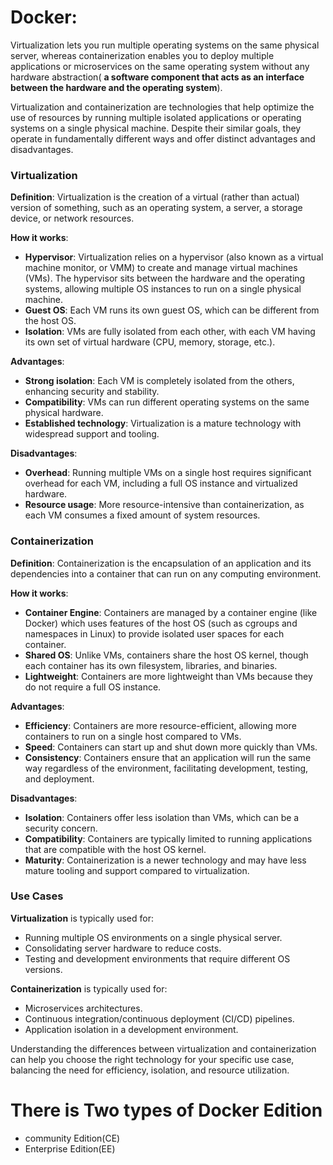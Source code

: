 # Docker:
Virtualization lets you run multiple operating systems on the same physical server, whereas containerization enables you to deploy multiple applications or microservices on the same operating system without any hardware abstraction( **a software component that acts as an interface between the hardware and the operating system**).

Virtualization and containerization are technologies that help optimize the use of resources by running multiple isolated applications or operating systems on a single physical machine. Despite their similar goals, they operate in fundamentally different ways and offer distinct advantages and disadvantages.

### Virtualization

**Definition**: Virtualization is the creation of a virtual (rather than actual) version of something, such as an operating system, a server, a storage device, or network resources.

**How it works**:

- **Hypervisor**: Virtualization relies on a hypervisor (also known as a virtual machine monitor, or VMM) to create and manage virtual machines (VMs). The hypervisor sits between the hardware and the operating systems, allowing multiple OS instances to run on a single physical machine.
- **Guest OS**: Each VM runs its own guest OS, which can be different from the host OS.
- **Isolation**: VMs are fully isolated from each other, with each VM having its own set of virtual hardware (CPU, memory, storage, etc.).

**Advantages**:

- **Strong isolation**: Each VM is completely isolated from the others, enhancing security and stability.
- **Compatibility**: VMs can run different operating systems on the same physical hardware.
- **Established technology**: Virtualization is a mature technology with widespread support and tooling.

**Disadvantages**:

- **Overhead**: Running multiple VMs on a single host requires significant overhead for each VM, including a full OS instance and virtualized hardware.
- **Resource usage**: More resource-intensive than containerization, as each VM consumes a fixed amount of system resources.

### Containerization

**Definition**: Containerization is the encapsulation of an application and its dependencies into a container that can run on any computing environment.

**How it works**:

- **Container Engine**: Containers are managed by a container engine (like Docker) which uses features of the host OS (such as cgroups and namespaces in Linux) to provide isolated user spaces for each container.
- **Shared OS**: Unlike VMs, containers share the host OS kernel, though each container has its own filesystem, libraries, and binaries.
- **Lightweight**: Containers are more lightweight than VMs because they do not require a full OS instance.

**Advantages**:

- **Efficiency**: Containers are more resource-efficient, allowing more containers to run on a single host compared to VMs.
- **Speed**: Containers can start up and shut down more quickly than VMs.
- **Consistency**: Containers ensure that an application will run the same way regardless of the environment, facilitating development, testing, and deployment.

**Disadvantages**:

- **Isolation**: Containers offer less isolation than VMs, which can be a security concern.
- **Compatibility**: Containers are typically limited to running applications that are compatible with the host OS kernel.
- **Maturity**: Containerization is a newer technology and may have less mature tooling and support compared to virtualization.

### Use Cases

**Virtualization** is typically used for:

- Running multiple OS environments on a single physical server.
- Consolidating server hardware to reduce costs.
- Testing and development environments that require different OS versions.

**Containerization** is typically used for:

- Microservices architectures.
- Continuous integration/continuous deployment (CI/CD) pipelines.
- Application isolation in a development environment.

Understanding the differences between virtualization and containerization can help you choose the right technology for your specific use case, balancing the need for efficiency, isolation, and resource utilization.

# There is Two types of Docker Edition
* community Edition(CE) 
* Enterprise Edition(EE)
